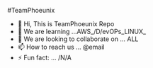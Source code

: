 #TeamPhoeunix
- 👋 Hi, This is TeamPhoeunix Repo
- 🌱 We are learning ...AWS_/D/evOPs_LINUX_
- 💞️ We are looking to collaborate on ... ALL
- 📫 How to reach us ... @email
- ⚡ Fun fact: ... /N/A



<!---
This is a ✨ special ✨ repository because its `README.md` (this file) appears on your GitHub profile.
--->
